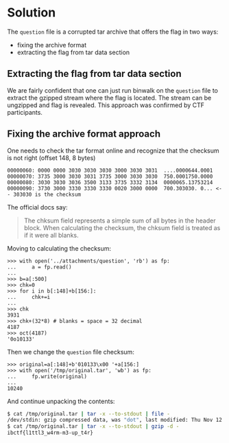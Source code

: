 # Solution

The `question` file is a corrupted tar archive that offers the flag in two ways:
- fixing the archive format
- extracting the flag from tar data section

## Extracting the flag from tar data section

We are fairly confident that one can just run binwalk on the `question` file to extract the gzipped stream where the flag is located. The stream can be ungzipped and flag is revealed. This approach was confirmed by CTF participants.

## Fixing the archive format approach

One needs to check the tar format online and recognize that the checksum is not right (offset 148, 8 bytes)

```
00000060: 0000 0000 3030 3030 3030 3000 3030 3031  ....0000644.0001
00000070: 3735 3000 3030 3031 3735 3000 3030 3030  750.0001750.0000
00000080: 3030 3030 3036 3500 3133 3735 3332 3134  0000065.13753214
00000090: 3730 3000 3330 3330 3330 0020 3000 0000  700.303030. 0... <-- 303030 is the checksum
```

The official docs say:
> The chksum field represents a simple sum of all bytes in the header block. When calculating the checksum, the chksum field is treated as if it were all blanks.

Moving to calculating the checksum:
```
>>> with open('../attachments/question', 'rb') as fp:
...     a = fp.read()
... 
>>> b=a[:500]
>>> chk=0
>>> for i in b[:148]+b[156:]:
...     chk+=i
... 
>>> chk
3931
>>> chk+(32*8) # blanks = space = 32 decimal
4187
>>> oct(4187)
'0o10133'
```

Then we change the `question` file checksum:
```
>>> original=a[:148]+b'010133\x00 '+a[156:]
>>> with open('/tmp/original.tar', 'wb') as fp:
...     fp.write(original)
... 
10240
```

And continue unpacking the contents:
```sh
$ cat /tmp/original.tar | tar -x --to-stdout | file -
/dev/stdin: gzip compressed data, was "dot", last modified: Thu Nov 12 11:02:58 2020, from Unix
$ cat /tmp/original.tar | tar -x --to-stdout | gzip -d -
ibctf{l1ttl3_w4rm-m3-up_t4r}
```
